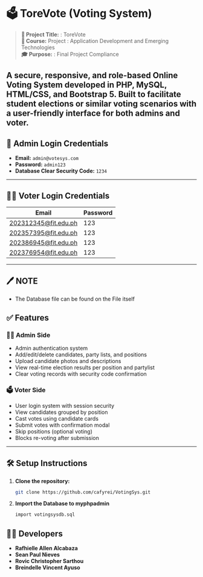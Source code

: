 # 🗳️ ToreVote (Voting System)

> **📘 Project Title:**  : ToreVote  
> **📌 Course:** Project : Application Development and Emerging Technologies  
> **🎓 Purpose:**        : Final Project Compliance  

A secure, responsive, and role-based **Online Voting System** developed in **PHP**, **MySQL**, **HTML/CSS**, and **Bootstrap 5**. 
Built to facilitate student elections or similar voting scenarios with a user-friendly interface for both admins and voter.
---

## 🔐 Admin Login Credentials

- **Email:** `admin@votesys.com`  
- **Password:** `admin123`  
- **Database Clear Security Code:** `1234`

---

## 🧑‍🎓 Voter Login Credentials

| Email                    | Password |
|--------------------------|----------|
| 202312345@fit.edu.ph     |    123   |
| 202357395@fit.edu.ph     |    123   |
| 202386945@fit.edu.ph     |    123   |
| 202376954@fit.edu.ph     |    123   |

---
## 🖊️ NOTE
- The Database file can be found on the File itself

## ✅ Features

### 🧑‍💻 Admin Side
- Admin authentication system
- Add/edit/delete candidates, party lists, and positions
- Upload candidate photos and descriptions
- View real-time election results per position and partylist
- Clear voting records with security code confirmation

### 🗳️ Voter Side
- User login system with session security
- View candidates grouped by position
- Cast votes using candidate cards
- Submit votes with confirmation modal
- Skip positions (optional voting)
- Blocks re-voting after submission

---

## 🛠️ Setup Instructions

1. **Clone the repository:**
   ```bash
   git clone https://github.com/cafyrei/VotingSys.git
2. **Import the Database to myphpadmin**
   ```bash
   import votingsysdb.sql

## 👨‍💻 Developers

- **Rafhielle Allen Alcabaza**
- **Sean Paul Nieves**
- **Rovic Christopher Sarthou**
- **Breindelle Vincent Ayuso**
